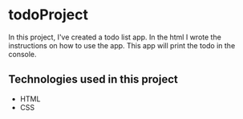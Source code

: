 # todoProject

In this project, I've created a todo list app. In the html I wrote the instructions on how to use the app. This app will print the todo in the console.

## Technologies used in this project
- HTML
- CSS
